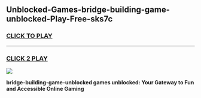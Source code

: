 
## Unblocked-Games-bridge-building-game-unblocked-Play-Free-sks7c
<h3>
<a href="https://premium76.site?title=bridge-building-game-unblocked&ref=18A1">CLICK TO PLAY</a></h3>
<hr>

<h3>
<a href="https://premium76.site?title=bridge-building-game-unblocked&ref=18A1">CLICK 2 PLAY</a>
  
</h3>

<a href="https://premium76.site?title=bridge-building-game-unblocked&ref=18A1"><img src="https://clearcache.store/games.png"></a>


**bridge-building-game-unblocked games unblocked: Your Gateway to Fun and Accessible Online Gaming**
